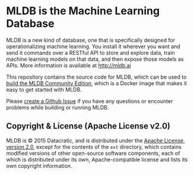 # MLDB is the Machine Learning Database

MLDB is a new kind of database, one that is specifically designed for operationalizing machine learning. You install it wherever you want and send it commands over a RESTful API to store and explore data, train machine learning models on that data, and then expose those models as APIs. More information is available at http://mldb.ai

This repository contains the source code for MLDB, which can be used to [build the MLDB Community Edition](Building.md), which is a Docker image that makes it easy to get started with MLDB.

Please [create a Github Issue](issues/new) if you have any questions or encounter problems while building or running MLDB. 

## Copyright & License (Apache License v2.0)

MLDB is © 2015 Datacratic, and is distributed under the [Apache License, version 2.0](LICENSE), except for the contents of the `ext` directory, which contains modified versions of other open-source software components, each of which is distributed under its own, Apache-compatible license and lists its own copyright information.
